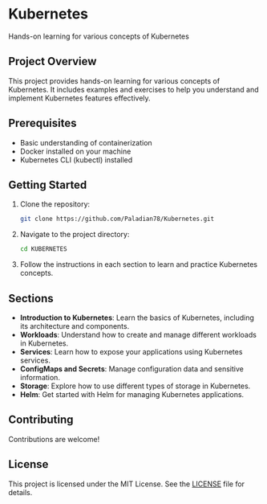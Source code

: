 # Kubernetes

Hands-on learning for various concepts of Kubernetes

## Project Overview

This project provides hands-on learning for various concepts of Kubernetes. It includes examples and exercises to help you understand and implement Kubernetes features effectively.

## Prerequisites

- Basic understanding of containerization
- Docker installed on your machine
- Kubernetes CLI (kubectl) installed

## Getting Started

1. Clone the repository:
   ```sh
   git clone https://github.com/Paladian78/Kubernetes.git
   ```
2. Navigate to the project directory:
   ```sh
   cd KUBERNETES
   ```
3. Follow the instructions in each section to learn and practice Kubernetes concepts.

## Sections

- **Introduction to Kubernetes**: Learn the basics of Kubernetes, including its architecture and components.
- **Workloads**: Understand how to create and manage different workloads in Kubernetes.
- **Services**: Learn how to expose your applications using Kubernetes services.
- **ConfigMaps and Secrets**: Manage configuration data and sensitive information.
- **Storage**: Explore how to use different types of storage in Kubernetes.
- **Helm**: Get started with Helm for managing Kubernetes applications.

## Contributing

Contributions are welcome!

## License

This project is licensed under the MIT License. See the [LICENSE](LICENSE) file for details.
